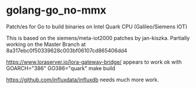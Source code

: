 # golang-go_no-mmx
Patch/es for Go to build binaries on Intel Quark CPU (Galileo/Siemens IOT)

This is based on the siemens/meta-iot2000 patches by jan-kiszka.
Partially working on the Master Branch at 8a317ebc0f50339628c003bf06107cd865406dd4

https://www.loraserver.io/lora-gateway-bridge/ appears to work ok with GOARCH="386" GO386="quark" make build


https://github.com/influxdata/influxdb  needs much more work.




